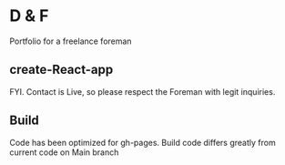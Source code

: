 # D & F

Portfolio for a freelance foreman

## create-React-app

FYI. Contact is Live, so please respect the Foreman with legit inquiries.

## Build

Code has been optimized for gh-pages.
Build code differs greatly from current code on Main branch
